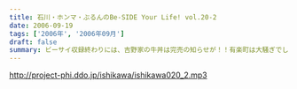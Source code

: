 ```yaml
---
title: 石川・ホンマ・ぶるんのBe-SIDE Your Life! vol.20-2
date: 2006-09-19
tags: ['2006年', '2006年09月']
draft: false
summary: ビーサイ収録終わりには、吉野家の牛丼は完売の知らせが！！有楽町は大騒ぎでしたよ！！（その近くで収録をやってるのですよ〜〜〜）石川サンのしゃべくりがかなりつっぱしている感じがありますがその理由は来週の収録で明かになりますのでそちらもオタノシミニ・・・ＮＡＭＡＥ
---
```


http://project-phi.ddo.jp/ishikawa/ishikawa020_2.mp3
